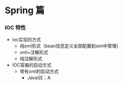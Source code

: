 # Spring 篇



### IOC 特性

+ ioc实现的方式
  + 纯xml形式（bean信息定义全部配置到xml中管理）
  + xml+注解形式
  + 纯注解形式
+ IOC容器的启动方式
  + 带有xml的启动方式
    + JavaSE：A